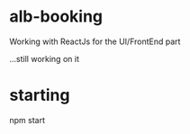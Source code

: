 # alb-booking

Working with ReactJs for the UI/FrontEnd part

...still working on it

# starting

npm start
